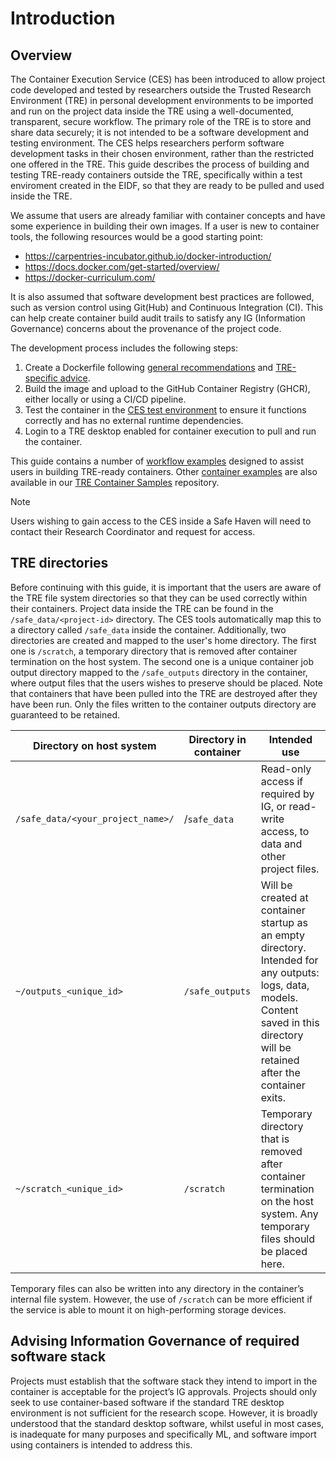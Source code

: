 # Introduction

## Overview

The Container Execution Service (CES) has been introduced to allow project code developed and tested by researchers outside the Trusted Research Environment (TRE) in personal development environments to be imported and run on the project data inside the TRE using a well-documented, transparent, secure workflow.
The primary role of the TRE is to store and share data securely; it is not intended to be a software development and testing environment. The CES helps researchers perform software development tasks in their chosen environment, rather than the restricted one offered in the TRE.
This guide describes the process of building and testing TRE-ready containers outside the TRE, specifically within a test enviroment created in the EIDF, so that they are ready to be pulled and used inside the TRE.

We assume that users are already familiar with container concepts and have some experience in building their own images. If a user is new to container tools, the following resources would be a good starting point:

- <https://carpentries-incubator.github.io/docker-introduction/>
- <https://docs.docker.com/get-started/overview/>
- <https://docker-curriculum.com/>

It is also assumed that software development best practices are followed, such as version control using Git(Hub) and Continuous Integration (CI). This can help create container build audit trails to satisfy any IG (Information Governance) concerns about the provenance of the project code.

The development process includes the following steps:

1. Create a Dockerfile following [general recommendations](./development-workflow.md#12-general-recommendations) and [TRE-specific advice](./development-workflow.md#11-tre-specific-advice).
1. Build the image and upload to the GitHub Container Registry (GHCR), either locally or using a CI/CD pipeline.
1. Test the container in the [CES test environment](./development-workflow.md#31-accessing-test-environment) to ensure it functions correctly and has no external runtime dependencies.
1. Login to a TRE desktop enabled for container execution to pull and run the container.

This guide contains a number of [workflow examples](./workflow-examples.md) designed to assist users in building TRE-ready containers. Other [container examples](./container-examples.md) are also available in our [TRE Container Samples](https://github.com/EPCCed/tre-container-samples/) repository.

> [!NOTE]
> Users wishing to gain access to the CES inside a Safe Haven will need to contact their Research Coordinator and request for access.

## TRE directories

Before continuing with this guide, it is important that the users are aware of the TRE file system directories so that they can be used correctly within their containers. Project data inside the TRE can be found in the `/safe_data/<project-id>` directory.
The CES tools automatically map this to a directory called `/safe_data` inside the container. Additionally, two directories are created and mapped to the user's home directory. The first one is `/scratch`, a temporary directory that is removed after container termination on the host system.
The second one is a unique container job output directory mapped to the `/safe_outputs` directory in the container, where output files that the users wishes to preserve should be placed. Note that containers that have been pulled into the TRE are destroyed after they have been run. Only the files written to the container outputs directory are guaranteed to be retained.

| Directory on host system | Directory in container | Intended use
| -------- | ------- | ------- |
| `/safe_data/<your_project_name>/`|/`safe_data`|Read-only access if required by IG, or read-write access, to data and other project files.|
|`~/outputs_<unique_id>`  |`/safe_outputs`  |Will be created at container startup as an empty directory. Intended for any outputs: logs, data, models. Content saved in this directory will be retained after the container exits.|
|`~/scratch_<unique_id>`|`/scratch`|Temporary directory that is removed after container termination on the host system. Any temporary files should be placed here.|

Temporary files can also be written into any directory in the container’s internal file system. However, the use of `/scratch` can be more efficient if the service is able to mount it on high-performing storage devices.

## Advising Information Governance of required software stack

Projects must establish that the software stack they intend to import in the container is acceptable for the project’s IG approvals. Projects should only seek to use container-based software if the standard TRE desktop environment is not sufficient for the research scope. However, it is broadly understood that the standard desktop software, whilst useful in most cases, is inadequate for many purposes and specifically ML, and software import using containers is intended to address this.
